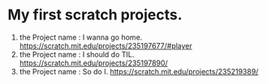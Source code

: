 # My first scratch projects.

1. the Project name : I wanna go home.  https://scratch.mit.edu/projects/235197677/#player
2. the Project name : I should do TIL. https://scratch.mit.edu/projects/235197890/
3. the Project name : So do I. https://scratch.mit.edu/projects/235219389/
